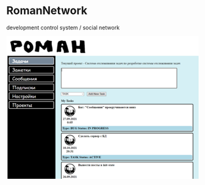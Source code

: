 # RomanNetwork
development control system / social network

![GUI](https://raw.githubusercontent.com/SerjZozulya/RomanNetwork/master/screenshot.png "Screenshot")
